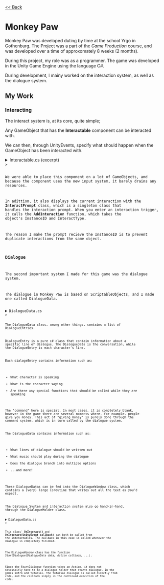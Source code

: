 [<< Back](https://salmaster1.github.io/Portfolio/)

# Monkey Paw

Monkey Paw was developed duting by time at the school Yrgo in Gothenburg. The Project was a part of the *Game Production* course, and was developed over a time of approxomately 8 weeks (2 months).

During this project, my role was as a programmer. The game was developed in the Unity Game Engine using the language C#.

During development, I mainy worked on the interaction system, as well as the dialogue system.

## My Work

### Interacting

The interact system is, at its core, quite simple;

Any GameObject that has the **Interactable** component can be interacted with.

We can then, through UnityEvents, specify what should happen when the GameObject has been interacted with.

<details><summary>Interactable.cs (excerpt)</summary>
  <pre><code class="language-csharp">

  public class Interactable : MonoBehaviour
{
    bool isInteractable;

    [SerializeField] UnityEvent&#60;UnityEvent&#62; onInteract;

    [SerializeField] UnityEvent interactOverCallback;

    [SerializeField] InputAction interactAction;

    [SerializeField] InteractType interactType;

    string id;

    [SerializeField] bool clearInteractabilityAfterUse;

    private void Awake()
    {
        id = GetInstanceID().ToString();
    }

    private void Start()
    {
        if (interactAction.bindings.Count == 0)
        {
            Debug.LogWarning($"InteractAction on {gameObject.name} does not have any bindings!", this);
        }

        interactAction.performed += (a) =&#62; TryInteract();
        if (enabled)
        {
            interactAction.Enable();
        }
    }

    private void OnTriggerEnter(Collider other)
    {
        if (enabled && other.gameObject.CompareTag("Player"))
        {
            {
                var inst = InteractPrompt.Instance;
                if (inst != null)
                {
                    inst.AddInteraction(id, interactType);
                }
            }

            isInteractable = true;
        }
    }

    private void OnTriggerExit(Collider other)
    {
        if (enabled && other.gameObject.CompareTag("Player"))
        {
            {
                var inst = InteractPrompt.Instance;
                if (inst != null)
                {
                    inst.RemoveInteraction(id);
                }
            }

            isInteractable = false;
        }
    }

    private void OnDisable()
    {
        var inst = InteractPrompt.Instance;
        if (inst != null)
        {
            inst.RemoveInteraction(id);
        }

        isInteractable = false;

        interactAction.Disable();
    }

    private void OnEnable()
    {
        interactAction.Enable();
    }

    private void TryInteract()
    {
        if (isInteractable)
        {
            if (onInteract.GetPersistentEventCount() &#62; 0)
            {
                onInteract.Invoke(interactOverCallback);
            }
            else
            {
                interactOverCallback.Invoke();
            }

            if (clearInteractabilityAfterUse)
            {
                {
                    var inst = InteractPrompt.Instance;
                    if (inst != null)
                    {
                        inst.RemoveInteraction(id);
                    }
                }

                isInteractable = false;
            }
        }
    }
    </code></pre>
</details>>

We were able to place this component on a lot of GameObjects, and because the component uses the new input system, it barely drains any resources.  

In adittion, it also displays the current interaction with the **InteractPrompt** class, which is a singleton class that handles the interaction prompt. When you enter an interaction trigger, it calls the **AddInteraction** function, which takes the object's InstanceID and InteractType.  

The reason I make the prompt recieve the InstanceID is to prevent duplicate interactions from the same object.  

### Dialogue  

The second important system I made for this game was the dialogue system.  

The dialogue in Monkey Paw is based on ScriptableObjects, and I made one called DialogueData.  

<details><summary>DialogueData.cs</summary>
  <pre><code class="language-csharp">

  [CreateAssetMenu(fileName = "New Dialogue", menuName = "ScriptableObjects/Dialogue")]
    public class DialogueData : ScriptableObject
    {
        [SerializeField] private List&#60;DialogueEntry&#62; dialogue;
        public List&#60;DialogueEntry&#62; Dialogue =&#62; dialogue;

        [SerializeField] private List&#60;DialogueOption&#62; dialogueOptions;
        public List&#60;DialogueOption&#62; Options =&#62; dialogueOptions;

        [SerializeField] private DialogueData dialogueAfterConversation;
        public DialogueData PostDialogue =&#62; dialogueAfterConversation;

        [SerializeField] private AudioClip dialogueMusic;
        public AudioClip DialogueMusic =&#62; dialogueMusic;

        [SerializeField] private DialogueData branchInto;
        public DialogueData BranchInto =&#62; branchInto;

        [SerializeField] private List&#60;GameEvent&#62; triggersGameEvent;
        public List&#60;GameEvent&#62; TriggersGameEvent =&#62; triggersGameEvent;

        [Serializable]
        public class DialogueOption
        {
            public string name;
            public DialogueData dialogue;
            public string command;
        }
    }

    [Serializable]
    public enum Entity
    {
        Player,
        Mother,
        Child,
        Friend,
        Boss,
        None,
    }

    [Serializable]
    public class DialogueEntry
    {
        [SerializeField, Tooltip("Person who is speaking")]
        private Entity entity;

        [SerializeField, Multiline, Tooltip("The text that will be printed into the dialogue window")]
        private string text;

        [SerializeField, Tooltip(
             "The command the CommandInterpreter will execute. \nCommands are seperated by a bar character ' | '\n\n" +
             "The available commands are:\n" +
             "   &#60;b&#62;log&#60;/b&#62; {string}\n" +
             "   &#60;b&#62;money&#60;/b&#62; {int}\n" +
             "   &#60;b&#62;debt&#60;/b&#62; {int}\n" +
             "   &#60;b&#62;call&#60;/b&#62; {string} {args}\n" +
             "   &#60;b&#62;flag&#60;/b&#62; {string} {boolean}\n" +
             "   &#60;b&#62;item&#60;/b&#62; {'add'/'remove'} {string}\n" +
             "   &#60;b&#62;scene&#60;/b&#62; {int/string}")]
        private string command;

        public Entity Entity =&#62; entity;
        public string Text =&#62; text;
        public string Command =&#62; command;
    }

    </code></pre>
</details>>

The DialogueData class, among other things, contains a list of DialogueEntries.  

DialogueEntry is a pure c# class that contain information about a specific line of dialogue. The DialogueData is the conversation, while the DialogueEntry is each character's line.

Each dialogeEntry contains information such as:  
- What character is speaking
- What is the character saying
- Are there any special functions that should be called while they are speaking

The "command" here is special. In most cases, it is completely blank, however in  the game there are several moments where, for example, people give you money. This act of "giving money" is purely done through the command system, which is in turn called by the dialogue system.

The DialogueData contains information such as:
- What lines of dialogue should be written out  
- What music should play during the dialogue  
- Does the dialogue branch into multiple options  
- ...and more!  

These DialogueDatas can be fed into the DialogueWindow class, which contains a (very) large Coroutine that writes out all the text as you'd expect.  

The Dialogue System and interaction system also go hand-in-hand, through the DialogueHolder class.  

<details><summary>DialogueData.cs</summary>
  <pre><code class="language-csharp">

  public class DialogueHolder : MonoBehaviour
{
    [SerializeField] DialogueData dialogue;
    GameObject dialogueWindow;

    public DialogueData Dialogue
    {
        get { return dialogue; }
        set { dialogue = value; }
    }

    [SerializeField] DialogueData reservedDialogue;

    public DialogueData ReservedDialogue
    {
        get { return reservedDialogue; }
        set { reservedDialogue = value; }
    }

    Animator animator;

    [SerializeField] Transform cameraMovePos;

    void Start()
    {
        dialogueWindow = GameObject.Find("Dialogue").transform.GetChild(0).gameObject;
        animator = GetComponentInChildren&#60;Animator&#62;();
    }

    public void OnInteract()
    {
        if (dialogueWindow.activeInHierarchy)
        {
            return;
        }
        Action _callback = () =&#62; { };
        if (animator != null)
        { 
            _callback += () =&#62; animator.SetBool("IsTalking", false); 
        }
        _callback += () =&#62; DialogueCamera.Instance.StartTransition(CameraManager.Instance.MainCamera.transform, 0.5f,
            DialogueCamera.TransitionMode.ToPlayer);

        DialogueCamera.Instance.StartTransition(cameraMovePos, 0.5f, DialogueCamera.TransitionMode.FromPlayer);

        DialogueWindow.Instance.StartDialogue(dialogue, _callback, transform.position, reservedDialogue, this);
        if (animator != null)
        { 
            animator.SetBool("IsTalking", true); 
        }
    }

    public void OnInteract(UnityEvent callback)
    {
        if (dialogueWindow.activeInHierarchy)
        {
            return;
        }
        if (dialogue.DialogueMusic != null)
        {
            MusicManager.Instance.FadeOutAndPlayNew(dialogue.DialogueMusic);
        }

        if (animator != null)
        { 
            animator.SetBool("IsTalking", true); 
        }
        Action _callback = () =&#62; { callback.Invoke(); };
        if (animator != null)
        { 
            _callback += () =&#62; animator.SetBool("IsTalking", false); 
        }
        _callback += () =&#62; DialogueCamera.Instance.StartTransition(CameraManager.Instance.MainCamera.transform, 0.5f,
            DialogueCamera.TransitionMode.ToPlayer);

        DialogueCamera.Instance.StartTransition(cameraMovePos, 0.5f, DialogueCamera.TransitionMode.FromPlayer);

        DialogueWindow.Instance.StartDialogue(dialogue, _callback, transform.position, reservedDialogue, this);

        if (reservedDialogue != null)
        {
            if (reservedDialogue.PostDialogue != null)
            {
                dialogue = reservedDialogue.PostDialogue;
            }
            else
            {
                dialogue = reservedDialogue;
            }

            reservedDialogue = null;
            return;
        }

        if (dialogue.PostDialogue != null)
        {
            dialogue = dialogue.PostDialogue;
            return;
        }
    }
}

    </code></pre>
</details>>

This class' **OnInteract()** and **OnInteract(UnityEvent callback)** can both be called from the interactables. The callback in this case is called whenever the dialogue is completely finished. 

The DialogueWindow class has the function *StartDialogue(DialogueData data, Action callback, ...)*.  

Since the StartDialogue function takes an Action, it does not nesessairly have to be a dialogue holder that starts dialogue. In the games intro and tutorial, the tutorial dialogue is called directly from code, and the callback simply is the continued execution of the code.  